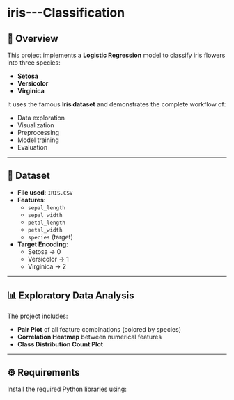 # iris---Classification


## 📌 Overview
This project implements a **Logistic Regression** model to classify iris flowers into three species:

- **Setosa**
- **Versicolor**
- **Virginica**

It uses the famous **Iris dataset** and demonstrates the complete workflow of:
- Data exploration
- Visualization
- Preprocessing
- Model training
- Evaluation

---

## 📂 Dataset
- **File used**: `IRIS.CSV`
- **Features**:
  - `sepal_length`
  - `sepal_width`
  - `petal_length`
  - `petal_width`
  - `species` (target)
- **Target Encoding**:
  - Setosa → 0
  - Versicolor → 1
  - Virginica → 2

---

## 📊 Exploratory Data Analysis
The project includes:
- **Pair Plot** of all feature combinations (colored by species)
- **Correlation Heatmap** between numerical features
- **Class Distribution Count Plot**

---

## ⚙️ Requirements
Install the required Python libraries using:
